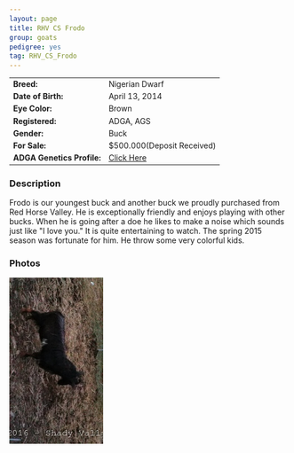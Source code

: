 ```yaml
---
layout: page
title: RHV CS Frodo
group: goats
pedigree: yes
tag: RHV_CS_Frodo
---
```


| | |
|:---|:---
|**Breed:**|Nigerian Dwarf
|**Date of Birth:**|April 13, 2014
|**Eye Color:**|Brown
|**Registered:**|ADGA, AGS
|**Gender:**|Buck
|**For Sale:**|$500.000(Deposit Received)
|**ADGA Genetics Profile:**|[Click Here](http://www.adgagenetics.org/GoatDetail.aspx?RegNumber=D001687189)

### Description

Frodo is our youngest buck and another buck we proudly purchased from Red Horse Valley. He is exceptionally friendly and enjoys playing with other bucks.  When he is going after a doe he likes to make a noise which sounds just like "I love you." It is quite entertaining to watch. The spring 2015 season was fortunate for him. He throw some very colorful kids. 


### Photos

<img src="/images/goats/Frodo/1.jpg" alt="Image of Frodo" class="pic"/>

